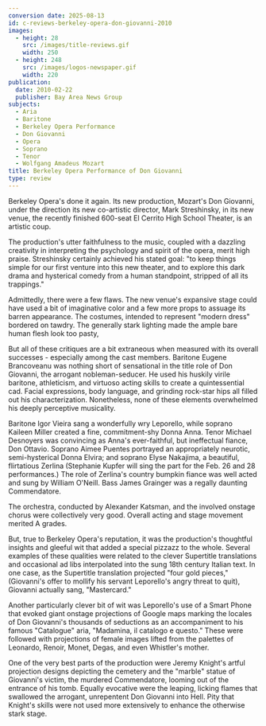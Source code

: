 ```yaml
---
conversion date: 2025-08-13
id: c-reviews-berkeley-opera-don-giovanni-2010
images:
  - height: 28
    src: /images/title-reviews.gif
    width: 250
  - height: 248
    src: /images/logos-newspaper.gif
    width: 220
publication:
  date: 2010-02-22
  publisher: Bay Area News Group
subjects:
  - Aria
  - Baritone
  - Berkeley Opera Performance
  - Don Giovanni
  - Opera
  - Soprano
  - Tenor
  - Wolfgang Amadeus Mozart
title: Berkeley Opera Performance of Don Giovanni
type: review
---
```


Berkeley Opera's done it again. Its new production, Mozart's Don Giovanni, under the direction its new co-artistic director, Mark Streshinsky, in its new venue, the recently finished 600-seat El Cerrito High School Theater, is an artistic coup.

The production's utter faithfulness to the music, coupled with a dazzling creativity in interpreting the psychology and spirit of the opera, merit high praise. Streshinsky certainly achieved his stated goal: "to keep things simple for our first venture into this new theater, and to explore this dark drama and hysterical comedy from a human standpoint, stripped of all its trappings."

Admittedly, there were a few flaws. The new venue's expansive stage could have used a bit of imaginative color and a few more props to assuage its barren appearance. The costumes, intended to represent "modern dress" bordered on tawdry. The generally stark lighting made the ample bare human flesh look too pasty,

But all of these critiques are a bit extraneous when measured with its overall successes - especially among the cast members. Baritone Eugene Brancoveanu was nothing short of sensational in the title role of Don Giovanni, the arrogant nobleman-seducer. He used his huskily virile baritone, athleticism, and virtuoso acting skills to create a quintessential cad. Facial expressions, body language, and grinding rock-star hips all filled out his characterization. Nonetheless, none of these elements overwhelmed his deeply perceptive musicality.

Baritone Igor Vieira sang a wonderfully wry Leporello, while soprano Kaileen Miller created a fine, commitment-shy Donna Anna. Tenor Michael Desnoyers was convincing as Anna's ever-faithful, but ineffectual fiance, Don Ottavio. Soprano Aimee Puentes portrayed an appropriately neurotic, semi-hysterical Donna Elvira; and soprano Elyse Nakajima, a beautiful, flirtatious Zerlina (Stephanie Kupfer will sing the part for the Feb. 26 and 28 performances.) The role of Zerlina's country bumpkin fiance was well acted and sung by William O'Neill. Bass James Grainger was a regally daunting Commendatore.

The orchestra, conducted by Alexander Katsman, and the involved onstage chorus were collectively very good. Overall acting and stage movement merited A grades.

But, true to Berkeley Opera's reputation, it was the production's thoughtful insights and gleeful wit that added a special pizzazz to the whole. Several examples of these qualities were related to the clever Supertitle translations and occasional ad libs interpolated into the sung 18th century Italian text. In one case, as the Supertitle translation projected "four gold pieces," (Giovanni's offer to mollify his servant Leporello's angry threat to quit), Giovanni actually sang, "Mastercard."

Another particularly clever bit of wit was Leporello's use of a Smart Phone that evoked giant onstage projections of Google maps marking the locales of Don Giovanni's thousands of seductions as an accompaniment to his famous "Catalogue" aria, "Madamina, il catalogo e questo." These were followed with projections of female images lifted from the palettes of Leonardo, Renoir, Monet, Degas, and even Whistler's mother.

One of the very best parts of the production were Jeremy Knight's artful projection designs depicting the cemetery and the "marble" statue of Giovanni's victim, the murdered Commendatore, looming out of the entrance of his tomb. Equally evocative were the leaping, licking flames that swallowed the arrogant, unrepentent Don Giovanni into Hell. Pity that Knight's skills were not used more extensively to enhance the otherwise stark stage.


